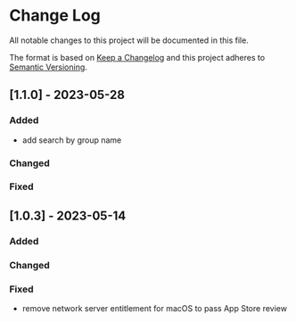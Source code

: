 
# Change Log
All notable changes to this project will be documented in this file.
 
The format is based on [Keep a Changelog](http://keepachangelog.com/)
and this project adheres to [Semantic Versioning](http://semver.org/).

## [1.1.0] - 2023-05-28
 
### Added

- add search by group name
 
### Changed

### Fixed
 
## [1.0.3] - 2023-05-14
 
### Added
 
### Changed

### Fixed
- remove network server entitlement for macOS to pass App Store review